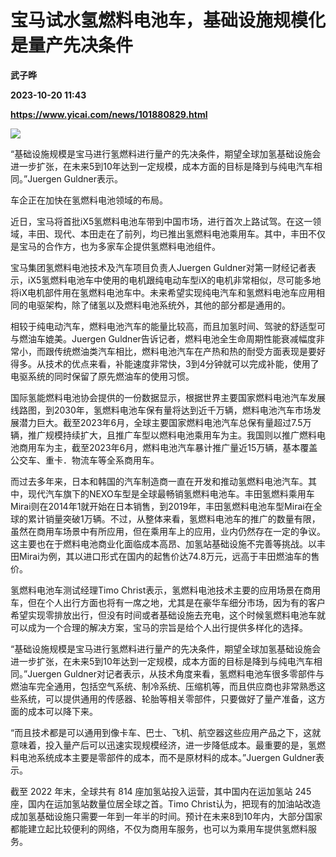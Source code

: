 # 宝马试水氢燃料电池车，基础设施规模化是量产先决条件
**武子晔**

**2023-10-20 11:43**

**https://www.yicai.com/news/101880829.html**

![](https://imgcdn.yicai.com/uppics/slides/2023/10/7829d67996c9626934a5fd2f6c959c80.jpg)

“基础设施规模是宝马进行氢燃料进行量产的先决条件，期望全球加氢基础设施会进一步扩张，在未来5到10年达到一定规模，成本方面的目标是降到与纯电汽车相同。”Juergen Guldner表示。

车企正在加快在氢燃料电池领域的布局。

近日，宝马将首批iX5氢燃料电池车带到中国市场，进行首次上路试驾。在这一领域，丰田、现代、本田走在了前列，均已推出氢燃料电池乘用车。其中，丰田不仅是宝马的合作方，也为多家车企提供氢燃料电池组件。

宝马集团氢燃料电池技术及汽车项目负责人Juergen Guldner对第一财经记者表示，iX5氢燃料电池车中使用的电机跟纯电动车型iX的电机非常相似，尽可能多地将iX电机部件用在氢燃料电池车中。未来希望实现纯电汽车和氢燃料电池车应用相同的电驱架构，除了储氢以及燃料电池系统外，其他的部分都是通用的。

相较于纯电动汽车，燃料电池汽车的能量比较高，而且加氢时间、驾驶的舒适型可与燃油车媲美。Juergen Guldner告诉记者，燃料电池全生命周期性能衰减幅度非常小，而跟传统燃油类汽车相比，燃料电池汽车在产热和热的耐受方面表现是要好得多。从技术的优点来看，补能速度非常快，3到4分钟就可以完成补能，使用了电驱系统的同时保留了原先燃油车的使用习惯。

国际氢能燃料电池协会提供的一份数据显示，根据世界主要国家燃料电池汽车发展线路图，到2030年，氢燃料电池车保有量将达到近千万辆，燃料电池汽车市场发展潜力巨大。截至2023年6月，全球主要国家燃料电池汽车总保有量超过7.5万辆，推广规模持续扩大，且推广车型以燃料电池乘用车为主。我国则以推广燃料电池商用车为主，截至2023年6月，燃料电池汽车暴计推广量近15万辆，基本覆盖公交车、重卡．物流车等全系商用车。

而过去多年来，日本和韩国的汽车制造商一直在开发和推动氢燃料电池汽车。其中，现代汽车旗下的NEXO车型是全球最畅销氢燃料电池车。丰田氢燃料乘用车Mirai则在2014年1就开始在日本销售，到2019年，丰田氢燃料电池车型Mirai在全球的累计销量突破1万辆。不过，从整体来看，氢燃料电池车的推广的数量有限，虽然在商用车场景中有所应用，但在乘用车上的应用，业内仍然存在一定的争议。这主要也在于燃料电池商业化面临成本高昂、加氢站基础设施不完善等挑战。以丰田Mirai为例，其以进口形式在国内的起售价达74.8万元，远高于丰田燃油车的售价。

氢燃料电池车测试经理Timo Christ表示，氢燃料电池技术主要的应用场景在商用车，但在个人出行方面也将有一席之地，尤其是在豪华车细分市场，因为有的客户希望实现零排放出行，但没有时间或者基础设施去充电，这个时候氢燃料电池车就可以成为一个合理的解决方案，宝马的宗旨是给个人出行提供多样化的选择。

“基础设施规模是宝马进行氢燃料进行量产的先决条件，期望全球加氢基础设施会进一步扩张，在未来5到10年达到一定规模，成本方面的目标是降到与纯电汽车相同。”Juergen Guldner对记者表示，从技术角度来看，氢燃料电池车很多零部件与燃油车完全通用，包括空气系统、制冷系统、压缩机等，而且供应商也非常熟悉这些系统，可以提供通用的传感器、轮胎等相关零部件，只要做好了量产准备，这方面的成本可以降下来。

“而且技术都是可以通用到像卡车、巴士、飞机、航空器这些应用产品之下，这就意味着，投入量产后可以迅速实现规模经济，进一步降低成本。最重要的是，氢燃料电池系统成本主要是零部件的成本，而不是原材料的成本。”Juergen Guldner表示。

截至 2022 年末，全球共有 814 座加氢站投入运营，其中国内在运加氢站 245 座，国内在运加氢站数量位居全球之首。Timo Christ认为，把现有的加油站改造成加氢基础设施只需要一年到一年半的时间。预计在未来8到10年内，大部分国家都能建立起比较便利的网络，不仅为商用车服务，也可以为乘用车提供氢燃料服务。